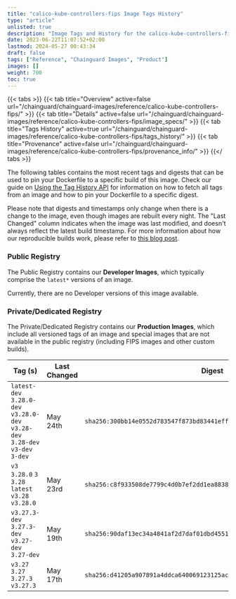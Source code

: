 ```yaml
---
title: "calico-kube-controllers-fips Image Tags History"
type: "article"
unlisted: true
description: "Image Tags and History for the calico-kube-controllers-fips Chainguard Image"
date: 2023-06-22T11:07:52+02:00
lastmod: 2024-05-27 00:43:34
draft: false
tags: ["Reference", "Chainguard Images", "Product"]
images: []
weight: 700
toc: true
---
```


{{< tabs >}}
{{< tab title="Overview" active=false url="/chainguard/chainguard-images/reference/calico-kube-controllers-fips/" >}}
{{< tab title="Details" active=false url="/chainguard/chainguard-images/reference/calico-kube-controllers-fips/image_specs/" >}}
{{< tab title="Tags History" active=true url="/chainguard/chainguard-images/reference/calico-kube-controllers-fips/tags_history/" >}}
{{< tab title="Provenance" active=false url="/chainguard/chainguard-images/reference/calico-kube-controllers-fips/provenance_info/" >}}
{{</ tabs >}}

The following tables contains the most recent tags and digests that can be used to pin your Dockerfile to a specific build of this image. Check our guide on [Using the Tag History API](/chainguard/chainguard-images/using-the-tag-history-api/) for information on how to fetch all tags from an image and how to pin your Dockerfile to a specific digest.

Please note that digests and timestamps only change when there is a change to the image, even though images are rebuilt every night. The "Last Changed" column indicates when the image was last modified, and doesn't always reflect the latest build timestamp. For more information about how our reproducible builds work, please refer to [this blog post](https://www.chainguard.dev/unchained/reproducing-chainguards-reproducible-image-builds).

### Public Registry
The Public Registry contains our **Developer Images**, which typically comprise the `latest*` versions of an image.

Currently, there are no Developer versions of this image available.

### Private/Dedicated Registry
The Private/Dedicated Registry contains our **Production Images**, which include all versioned tags of an image and special images that are not available in the public registry (including FIPS images and other custom builds).

| Tag (s)                                                                          | Last Changed | Digest                                                                    |
|----------------------------------------------------------------------------------|--------------|---------------------------------------------------------------------------|
|  `latest-dev` `3.28.0-dev` `v3.28.0-dev` `v3.28-dev` `3.28-dev` `v3-dev` `3-dev` | May 24th     | `sha256:300bb14e0552d783547f873bd83441eff381865788e96a3ec53277161eab9202` |
|  `v3` `3.28.0` `3` `3.28` `latest` `v3.28` `v3.28.0`                             | May 23rd     | `sha256:c8f933508de7799c4d0b7ef2dd1ea883832bb30f0978552c3869fefd8a671386` |
|  `v3.27.3-dev` `3.27.3-dev` `v3.27-dev` `3.27-dev`                               | May 19th     | `sha256:90daf13ec34a4841af2d7daf01dbd4551a39ddede00a7c0884139954e2c9f01b` |
|  `v3.27` `3.27` `3.27.3` `v3.27.3`                                               | May 17th     | `sha256:d41205a907891a4ddca640069123125ac3b11e377935e33456065ba58b551f2f` |

